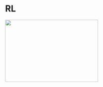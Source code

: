 # RL
<img src="https://user-images.githubusercontent.com/66313753/191309619-191cf4f3-0ee1-4a44-b263-0e671bc7a748.gif" width="300" height="200" />
